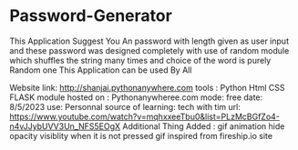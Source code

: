 # Password-Generator
This Application Suggest You An password with length given as user input and these password was designed completely with use of random module which shuffles the string many times and choice of the word is purely Random one This Application can be used By All 

Website link: http://shanjai.pythonanywhere.com
tools :  Python Html CSS FLASK module
hosted on : Pythonanywheree.com 
mode: free 
date:  8/5/2023 
use:  Personnal
source of learning: tech with tim
url: https://www.youtube.com/watch?v=mqhxxeeTbu0&list=PLzMcBGfZo4-n4vJJybUVV3Un_NFS5EOgX
Additional Thing Added : gif animation hide opacity visiblity when it is not pressed 
gif inspired from fireship.io site 
